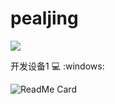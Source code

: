 # pealjing


![](https://github-readme-stats.vercel.app/api?username=pealjing)

开发设备1
:computer:
:windows:

![ReadMe Card](https://github-readme-stats.vercel.app/api/pin/?username=pealjing&repo=pealjing)
